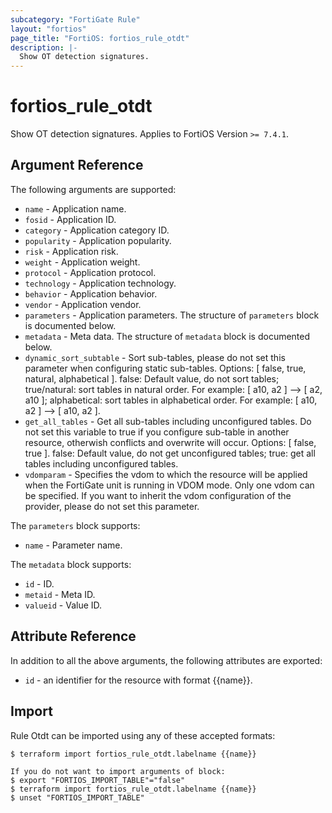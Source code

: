 ```yaml
---
subcategory: "FortiGate Rule"
layout: "fortios"
page_title: "FortiOS: fortios_rule_otdt"
description: |-
  Show OT detection signatures.
---
```


# fortios_rule_otdt
Show OT detection signatures. Applies to FortiOS Version `>= 7.4.1`.

## Argument Reference

The following arguments are supported:

* `name` - Application name.
* `fosid` - Application ID.
* `category` - Application category ID.
* `popularity` - Application popularity.
* `risk` - Application risk.
* `weight` - Application weight.
* `protocol` - Application protocol.
* `technology` - Application technology.
* `behavior` - Application behavior.
* `vendor` - Application vendor.
* `parameters` - Application parameters. The structure of `parameters` block is documented below.
* `metadata` - Meta data. The structure of `metadata` block is documented below.
* `dynamic_sort_subtable` - Sort sub-tables, please do not set this parameter when configuring static sub-tables. Options: [ false, true, natural, alphabetical ]. false: Default value, do not sort tables; true/natural: sort tables in natural order. For example: [ a10, a2 ] --> [ a2, a10 ]; alphabetical: sort tables in alphabetical order. For example: [ a10, a2 ] --> [ a10, a2 ].
* `get_all_tables` - Get all sub-tables including unconfigured tables. Do not set this variable to true if you configure sub-table in another resource, otherwish conflicts and overwrite will occur. Options: [ false, true ]. false: Default value, do not get unconfigured tables; true: get all tables including unconfigured tables. 
* `vdomparam` - Specifies the vdom to which the resource will be applied when the FortiGate unit is running in VDOM mode. Only one vdom can be specified. If you want to inherit the vdom configuration of the provider, please do not set this parameter.

The `parameters` block supports:

* `name` - Parameter name.

The `metadata` block supports:

* `id` - ID.
* `metaid` - Meta ID.
* `valueid` - Value ID.


## Attribute Reference

In addition to all the above arguments, the following attributes are exported:
* `id` - an identifier for the resource with format {{name}}.

## Import

Rule Otdt can be imported using any of these accepted formats:
```
$ terraform import fortios_rule_otdt.labelname {{name}}

If you do not want to import arguments of block:
$ export "FORTIOS_IMPORT_TABLE"="false"
$ terraform import fortios_rule_otdt.labelname {{name}}
$ unset "FORTIOS_IMPORT_TABLE"
```
